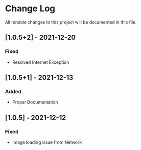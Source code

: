 # Change Log
All notable changes to this project will be documented in this file.

## [1.0.5+2] - 2021-12-20

### Fixed

- Resolved Internet Exception

## [1.0.5+1] - 2021-12-13

### Added

- Proper Documentation
## [1.0.5] - 2021-12-12

### Fixed

- Image loading issue from Network